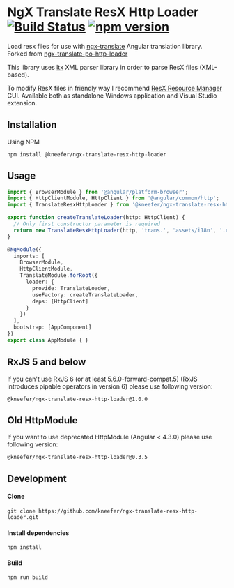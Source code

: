 # NgX Translate ResX Http Loader [![Build Status](https://travis-ci.org/kneefer/ngx-translate-resx-http-loader.svg?branch=master)](https://travis-ci.org/kneefer/ngx-translate-resx-http-loader) [![npm version](https://img.shields.io/npm/v/@kneefer/ngx-translate-resx-http-loader.svg)](https://www.npmjs.com/package/@kneefer/ngx-translate-resx-http-loader)
Load resx files for use with [ngx-translate](https://github.com/ngx-translate/core) Angular translation library.   
Forked from [ngx-translate-po-http-loader](https://github.com/biesbjerg/ngx-translate-po-http-loader)

This library uses [ltx](https://github.com/node-xmpp/ltx) XML parser library in order to parse ResX files (XML-based).

To modify ResX files in friendly way I recommend [ResX Resource Manager](https://github.com/tom-englert/ResXResourceManager) GUI. Available both as standalone Windows application and Visual Studio extension.

## Installation
Using NPM
```
npm install @kneefer/ngx-translate-resx-http-loader
```

## Usage
```ts
import { BrowserModule } from '@angular/platform-browser';
import { HttpClientModule, HttpClient } from '@angular/common/http';
import { TranslateResxHttpLoader } from '@kneefer/ngx-translate-resx-http-loader';

export function createTranslateLoader(http: HttpClient) {
  // Only first constructor parameter is required
  return new TranslateResxHttpLoader(http, 'trans.', 'assets/i18n', '.resx');
}

@NgModule({
  imports: [
    BrowserModule,
    HttpClientModule,
    TranslateModule.forRoot({
      loader: {
        provide: TranslateLoader,
        useFactory: createTranslateLoader,
        deps: [HttpClient]
      }
    })
  ],
  bootstrap: [AppComponent]
})
export class AppModule { }
```

## RxJS 5 and below
If you can't use RxJS 6 (or at least 5.6.0-forward-compat.5) (RxJS introduces pipable operators in version 6) please use following version:
```
@kneefer/ngx-translate-resx-http-loader@1.0.0
```

## Old HttpModule
If you want to use deprecated HttpModule (Angular < 4.3.0) please use following version:
```
@kneefer/ngx-translate-resx-http-loader@0.3.5
```

## Development
#### Clone
```
git clone https://github.com/kneefer/ngx-translate-resx-http-loader.git
```
#### Install dependencies
```
npm install
```  
#### Build
```
npm run build
```
